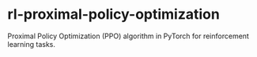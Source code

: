 # rl-proximal-policy-optimization
Proximal Policy Optimization (PPO) algorithm in PyTorch for reinforcement learning tasks.
